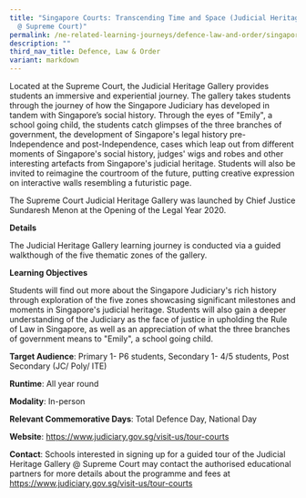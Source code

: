 ```yaml
---
title: "Singapore Courts: Transcending Time and Space (Judicial Heritage Gallery
  @ Supreme Court)"
permalink: /ne-related-learning-journeys/defence-law-and-order/singapore-courts/transcending-time-and-space/
description: ""
third_nav_title: Defence, Law & Order
variant: markdown
---
```

Located at the Supreme Court, the Judicial Heritage Gallery provides students an immersive and experiential journey. The gallery takes students through the journey of how the Singapore Judiciary has developed in tandem with Singapore’s social history. Through the eyes of "Emily", a school going child, the students catch glimpses of the three branches of government, the development of Singapore's legal history pre-Independence and post-Independence, cases which leap out from different moments of Singapore's social history, judges' wigs and robes and other interesting artefacts from Singapore's judicial heritage. Students will also be invited to reimagine the courtroom of the future, putting creative expression on interactive walls resembling a futuristic page.

The Supreme Court Judicial Heritage Gallery was launched by Chief Justice Sundaresh Menon at the Opening of the Legal Year 2020.

**Details**

The Judicial Heritage Gallery learning journey is conducted via a guided walkthough of the five thematic zones of the gallery. 

**Learning Objectives**

Students will find out more about the Singapore Judiciary's rich history through exploration of the five zones showcasing significant milestones and moments in Singapore's judicial heritage.  Students will also gain a deeper understanding of the Judiciary as the face of justice in upholding the Rule of Law in Singapore, as well as an appreciation of what the three branches of government means to "Emily", a school going child.

**Target Audience**: Primary 1- P6 students, Secondary 1- 4/5 students, Post Secondary (JC/ Poly/ ITE)

**Runtime**: All year round

**Modality**: In-person

**Relevant Commemorative Days**: Total Defence Day,  National Day

**Website**: https://www.judiciary.gov.sg/visit-us/tour-courts

**Contact**: Schools interested in signing up for a guided tour of the Judicial Heritage Gallery @ Supreme Court may contact the authorised educational partners for more details about the programme and fees at https://www.judiciary.gov.sg/visit-us/tour-courts